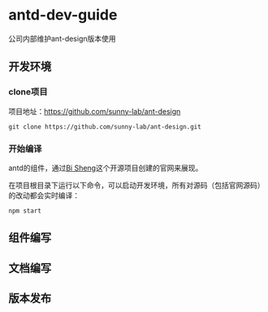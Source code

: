 # antd-dev-guide

公司内部维护ant-design版本使用

## 开发环境

### clone项目

项目地址：https://github.com/sunny-lab/ant-design

```shell
git clone https://github.com/sunny-lab/ant-design.git
```

### 开始编译

antd的组件，通过[Bi Sheng](https://github.com/benjycui/bisheng)这个开源项目创建的官网来展现。

在项目根目录下运行以下命令，可以启动开发环境，所有对源码（包括官网源码）的改动都会实时编译：

```shell
npm start
```

## 组件编写



## 文档编写

## 版本发布


